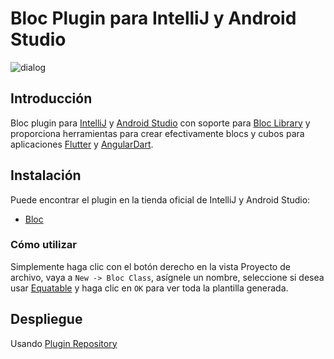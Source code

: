 # Bloc Plugin para IntelliJ y Android Studio

![dialog](https://github.com/mit-73/bloc/raw/master/extensions/intellij/assets/dialog.png)

## Introducción

Bloc plugin para [IntelliJ](https://www.jetbrains.com/idea/) y [Android Studio](https://developer.android.com/studio/) con soporte para [Bloc Library](https://bloclibrary.dev) y proporciona herramientas para crear efectivamente blocs y cubos para aplicaciones [Flutter](https://flutter.dev/) y [AngularDart](https://angulardart.dev/).

## Instalación

Puede encontrar el plugin en la tienda oficial de IntelliJ y Android Studio:

- [Bloc](https://plugins.jetbrains.com/plugin/12129-bloc)

### Cómo utilizar

Simplemente haga clic con el botón derecho en la vista Proyecto de archivo, vaya a `New -> Bloc Class`, asígnele un nombre, seleccione si desea usar [Equatable](https://github.com/mit-73/equatable) y haga clic en `OK` para ver toda la plantilla generada.

## Despliegue

Usando [Plugin Repository](http://www.jetbrains.org/intellij/sdk/docs/plugin_repository/index.html)
